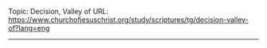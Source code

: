 Topic: Decision, Valley of
URL: https://www.churchofjesuschrist.org/study/scriptures/tg/decision-valley-of?lang=eng

---

